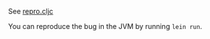 See [repro.cljc](../src/core_async_repro/repro.cljc)

You can reproduce the bug in the JVM by running `lein run`.
